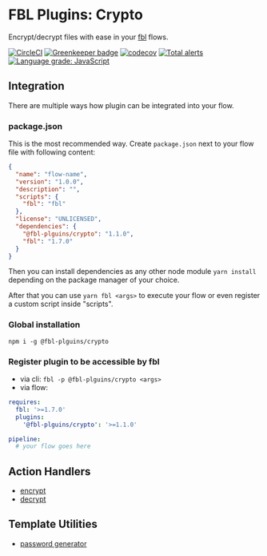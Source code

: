 # FBL Plugins: Crypto

Encrypt/decrypt files with ease in your [fbl](https://fbl.fireblink.com) flows.

[![CircleCI](https://circleci.com/gh/FireBlinkLTD/fbl-plugins-crypto.svg?style=svg)](https://circleci.com/gh/FireBlinkLTD/fbl-plugins-crypto) [![Greenkeeper badge](https://badges.greenkeeper.io/FireBlinkLTD/fbl-plugins-crypto.svg)](https://greenkeeper.io/)
[![codecov](https://codecov.io/gh/FireBlinkLTD/fbl-plugins-crypto/branch/master/graph/badge.svg)](https://codecov.io/gh/FireBlinkLTD/fbl-plugins-crypto)
[![Total alerts](https://img.shields.io/lgtm/alerts/g/FireBlinkLTD/fbl-plugins-crypto.svg?logo=lgtm&logoWidth=18)](https://lgtm.com/projects/g/FireBlinkLTD/fbl-plugins-crypto/alerts/)
[![Language grade: JavaScript](https://img.shields.io/lgtm/grade/javascript/g/FireBlinkLTD/fbl-plugins-crypto.svg?logo=lgtm&logoWidth=18)](https://lgtm.com/projects/g/FireBlinkLTD/fbl-plugins-crypto/context:javascript)

## Integration

There are multiple ways how plugin can be integrated into your flow.

### package.json

This is the most recommended way. Create `package.json` next to your flow file with following content:

```json
{
  "name": "flow-name",
  "version": "1.0.0",
  "description": "",
  "scripts": {
    "fbl": "fbl"
  },
  "license": "UNLICENSED",
  "dependencies": {
    "@fbl-plguins/crypto": "1.1.0",
    "fbl": "1.7.0"
  }
}
```

Then you can install dependencies as any other node module `yarn install` depending on the package manager of your choice.

After that you can use `yarn fbl <args>` to execute your flow or even register a custom script inside "scripts".

### Global installation

`npm i -g @fbl-plguins/crypto`

### Register plugin to be accessible by fbl

- via cli: `fbl -p @fbl-plguins/crypto <args>`
- via flow:

```yaml
requires:
  fbl: '>=1.7.0'
  plugins:
    '@fbl-plguins/crypto': '>=1.1.0'

pipeline:
  # your flow goes here
```

## Action Handlers

- [encrypt](docs/encrypt.md)
- [decrypt](docs/decrypt.md)

## Template Utilities

- [password generator](docs/templateUtilities.md)
